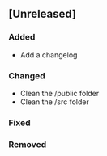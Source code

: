 ## [Unreleased]

### Added
- Add a changelog

### Changed
- Clean the /public folder
- Clean the /src folder

### Fixed

### Removed

